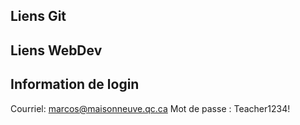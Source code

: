 ## Liens Git

## Liens WebDev

## Information de login
Courriel: marcos@maisonneuve.qc.ca 
Mot de passe : Teacher1234!